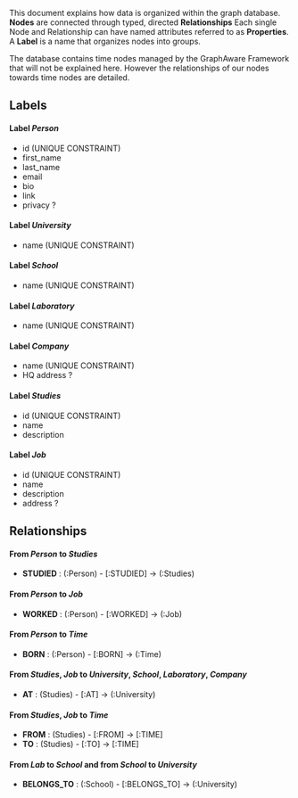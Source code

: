This document explains how data is organized within the graph database. **Nodes** are connected through typed, directed **Relationships**
Each single Node and Relationship can have named attributes referred to as **Properties**. A **Label** is a name that organizes nodes into groups.

The database contains time nodes managed by the GraphAware Framework that will not be explained here. However the relationships of our nodes towards time nodes are detailed. 


## Labels 

#### Label *Person*

- id (UNIQUE CONSTRAINT)
- first_name
- last_name
- email
- bio
- link
- privacy ?


#### Label *University*

- name (UNIQUE CONSTRAINT)


#### Label *School*

- name (UNIQUE CONSTRAINT)


#### Label *Laboratory*

- name (UNIQUE CONSTRAINT)


#### Label *Company*

- name (UNIQUE CONSTRAINT)
- HQ address ?


#### Label *Studies*

- id (UNIQUE CONSTRAINT)
- name
- description


#### Label *Job*

- id (UNIQUE CONSTRAINT)
- name
- description
- address ?



## Relationships

#### From *Person* to *Studies*

- **STUDIED** : (:Person) - [:STUDIED] -> (:Studies)


#### From *Person* to *Job*

- **WORKED** : (:Person) - [:WORKED] -> (:Job)


#### From *Person* to *Time*

- **BORN** : (:Person) - [:BORN] -> (:Time)


#### From *Studies*, *Job* to *University*, *School*, *Laboratory*, *Company*

- **AT** : (Studies) - [:AT] -> (:University) 


#### From *Studies*, *Job* to *Time*

- **FROM** : (Studies) - [:FROM] -> [:TIME]
- **TO** : (Studies) - [:TO] -> [:TIME]


#### From *Lab* to *School* and from *School* to *University*

- **BELONGS_TO** : (:School) - [:BELONGS_TO] -> (:University)
